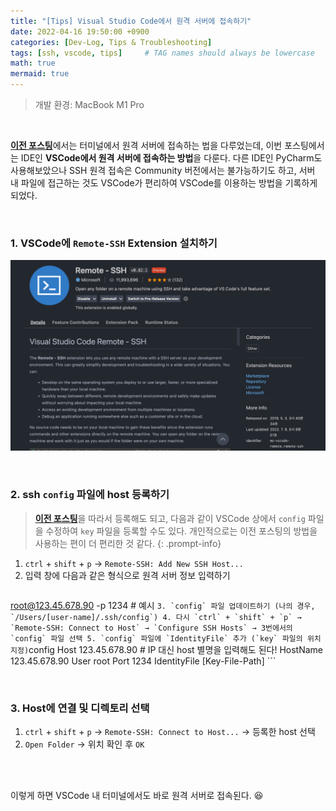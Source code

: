 ```yaml
---
title: "[Tips] Visual Studio Code에서 원격 서버에 접속하기"
date: 2022-04-16 19:50:00 +0900
categories: [Dev-Log, Tips & Troubleshooting]
tags: [ssh, vscode, tips]     # TAG names should always be lowercase
math: true
mermaid: true
---
```

> 개발 환경: MacBook M1 Pro

<br>

[**이전 포스팅**](https://seungriyou.github.io/posts/ssh-terminal/)에서는 터미널에서 원격 서버에 접속하는 법을 다루었는데, 이번 포스팅에서는 IDE인 **VSCode에서 원격 서버에 접속하는 방법**을 다룬다. 다른 IDE인 PyCharm도 사용해보았으나 SSH 원격 접속은 Community 버전에서는 불가능하기도 하고, 서버 내 파일에 접근하는 것도 VSCode가 편리하여 VSCode를 이용하는 방법을 기록하게 되었다.

<br>

### 1. VSCode에 `Remote-SSH` Extension 설치하기
![remote-ssh](/assets/img/posts/Dev-Log/Tips/2022-04-16-ssh-vscode.png)

<br>

### 2. ssh `config` 파일에 host 등록하기
> [**이전 포스팅**](https://seungriyou.github.io/posts/ssh-terminal/)을 따라서 등록해도 되고, 다음과 같이 VSCode 상에서 `config` 파일을 수정하여 `key` 파일을 등록할 수도 있다. 개인적으로는 이전 포스팅의 방법을 사용하는 편이 더 편리한 것 같다.
{: .prompt-info}

  1. `ctrl` + `shift` + `p` → `Remote-SSH: Add New SSH Host...`
  2. 입력 창에 다음과 같은 형식으로 원격 서버 정보 입력하기
        ```bash
root@123.45.678.90 -p 1234  # 예시
        ```
  3. `config` 파일 업데이트하기 (나의 경우, `/Users/[user-name]/.ssh/config`)
  4. 다시 `ctrl` + `shift` + `p` → `Remote-SSH: Connect to Host` → `Configure SSH Hosts` → 3번에서의 `config` 파일 선택
  5. `config` 파일에 `IdentityFile` 추가 (`key` 파일의 위치 지정)
        ```config
Host 123.45.678.90  # IP 대신 host 별명을 입력해도 된다!
    HostName 123.45.678.90
    User root
    Port 1234
    IdentityFile [Key-File-Path]
        ```

<br>

### 3. Host에 연결 및 디렉토리 선택
  1. `ctrl` + `shift` + `p` → `Remote-SSH: Connect to Host...` → 등록한 host 선택
  2. `Open Folder` → 위치 확인 후 `OK`


<br>

<br>

이렇게 하면 VSCode 내 터미널에서도 바로 원격 서버로 접속된다. 😆

